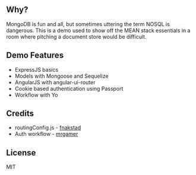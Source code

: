 ## Why?
MongoDB is fun and all, but sometimes uttering the term NOSQL is dangerous. This is a demo used to show off the MEAN stack essentials in a room where pitching a document store would be difficult.

## Demo Features
* ExpressJS basics
* Models with Mongoose and Sequelize
* AngularJS with angular-ui-router
* Cookie based authentication using Passport 
* Workflow with Yo

## Credits
* routingConfig.js - [fnakstad](https://github.com/fnakstad)
* Auth workflow - [mrgamer](https://github.com/mrgamer)

## License
MIT
